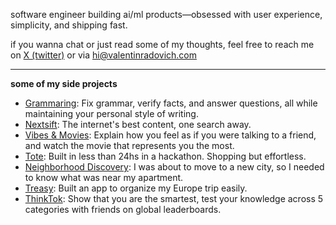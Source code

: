 software engineer building ai/ml products—obsessed with user experience, simplicity, and shipping fast.


if you wanna chat or just read some of my thoughts, feel free to reach me on [X (twitter)](https://x.com/software_valen) or via [hi@valentinradovich.com](hi@valentinradovich.com)

---
**some of my side projects**
- [Grammaring](https://www.raycast.com/valenradovich/grammaring): Fix grammar, verify facts, and answer questions, all while maintaining your personal style of writing.
- [Nextsift](https://nextsift.com): The internet's best content, one search away.
- [Vibes & Movies](https://www.vibesnmovies.com/): Explain how you feel as if you were talking to a friend, and watch the movie that represents you the most.
- [Tote](https://x.com/software_valen/status/1898735605212762296): Built in less than 24hs in a hackathon. Shopping but effortless. 
- [Neighborhood Discovery](https://x.com/software_valen/status/1874193625086869837): I was about to move to a new city, so I needed to know what was near my apartment.
- [Treasy](https://x.com/software_valen/status/1916659209871007983): Built an app to organize my Europe trip easily.
- [ThinkTok](https://apps.apple.com/us/app/thinktok/id6751865854): Show that you are the smartest, test your knowledge across 5 categories with friends on global leaderboards.

